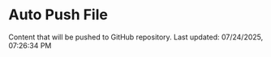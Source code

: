 # Auto Push File

Content that will be pushed to GitHub repository.
Last updated: 07/24/2025, 07:26:34 PM
